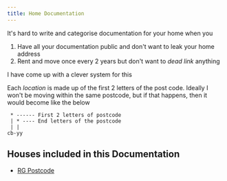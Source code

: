 ```yaml
---
title: Home Documentation
---
```


It's hard to write and categorise documentation for your home when you

1. Have all your documentation public and don't want to leak your home address
2. Rent and move once every 2 years but don't want to _dead link_ anything

I have come up with a clever system for this

Each _location_ is made up of the first 2 letters of the post code. Ideally I won't be moving within the same postcode, but if that happens,
then it would become like the below


```text
 * ------ First 2 letters of postcode
 | * ---- End letters of the postcode
 | |
cb-yy
```

## Houses included in this Documentation

* [RG Postcode](rg/index.md)
